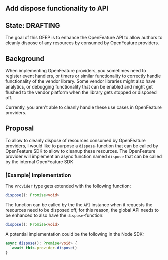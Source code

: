 ## Add dispose functionality to API

## State: DRAFTING

The goal of this OFEP is to enhance the OpenFeature API to allow authors to cleanly dispose of any resources by consumed by OpenFeature providers.

## Background

When implementing OpenFeature providers, you sometimes need to register event handlers, or timers or similar functionality to
correctly handle functionality of the vendor library. Some vendor libraries might also have analytics, or debugging functionality
that can be enabled and might get flushed to the vendor platform when the library gets stopped or disposed off.

Currently, you aren't able to cleanly handle these use cases in OpenFeature providers.

## Proposal

To allow to cleanly dispose of resources consumed by OpenFeature providers, I would like to purpose a `dispose`-function that
can be called by OpenFeature SDK to allow to cleanup these resources. The OpenFeature provider will implement an async function
named `dispose` that can be called by the internal OpenFeature SDK
 
### [Example] Implementation

The `Provider` type gets extended with the following function:

```typescript
dispose(): Promise<void>
```

The function can be called by the the `API` instance when it requests the resources need to be disposed off, for this reason, 
the global API needs to be enhanced to also have the `dispose`-function:

```typescript
dispose(): Promise<void>
```

A potential implementation could be the following in the Node SDK:

```typescript
async dispose(): Promise<void> {
   await this.provider.dispose()
}
```
